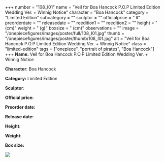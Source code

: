 +++
number = "108_I01"
name = "Veil for Boa Hancock P.O.P Limited Edition Wedding Ver. &#43; Winnig Notice"
character = "Boa Hancock"
category = "Limited Edition"
subcategory = ""
sculptor = ""
officialprice = " ¥"
preorderdate = ""
releasedate = ""
reedition1 = ""
reedition2 = ""
height = " (cm)"
weight = " (g)"
boxsize = " (cm)"
observations = ""
image = "/onepiecefigures/images/poster/full/108_I01.jpg"
thumb = "/onepiecefigures/images/poster/thumb/108_I01.jpg"
alt = "Veil for Boa Hancock P.O.P Limited Edition Wedding Ver. &#43; Winnig Notice"
class = "limited-edition"
tags = ["onepiece", "portrait of pirates",  "Boa Hancock"]
+++
**Name:** Veil for Boa Hancock P.O.P Limited Edition Wedding Ver. &#43; Winnig Notice

**Character:** Boa Hancock

**Category:** Limited Edition 

**Sculptor:** 

**Official price:** 

**Preorder date:** 

**Release date:** 

**Height:** 

**Weight:** 

**Box size:** 

<img src="/onepiecefigures/images/poster/thumb/108_I01.jpg">